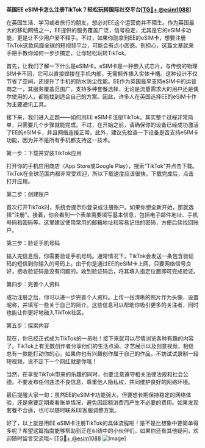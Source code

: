 **英国EE eSIM卡怎么注册TikTok？轻松玩转国际社交平台[[TG💪+ @esim1088](https://t.me/s/esim1088)]**

在英国生活、学习或者旅行的朋友，想必对EE这个运营商并不陌生。作为英国最大的移动网络之一，EE提供的服务覆盖广泛，信号稳定，尤其是它的eSIM卡功能，更是让不少用户爱不释手。不过，如果你刚拿到EE的eSIM卡，想要注册TikTok这款风靡全球的短视频平台，可能会有点小困惑。别担心，这篇文章就来手把手教你如何一步步搞定，让你轻松玩转TikTok。

首先，让我们了解一下什么是eSIM卡。eSIM卡是一种嵌入式芯片，与传统的物理SIM卡不同，它可以直接焊接在手机内部，无需额外插入实体卡槽。这种设计不仅节省了空间，还提升了手机的防水防尘性能。EE作为英国最早支持eSIM卡的运营商之一，其服务覆盖范围广，支持多种套餐选择，无论是流量需求大的用户还是偶尔使用的人，都能找到适合自己的方案。因此，许多人在英国选择EE的eSIM卡作为主要通讯工具。

接下来，我们进入正题——如何用EE eSIM卡注册TikTok。其实整个过程非常简单，只需要几个步骤就能完成。不过，在开始之前，请确保你的设备已经成功激活了EE的eSIM卡，并且网络连接正常。此外，建议先检查一下设备是否支持eSIM卡功能，因为并不是所有手机都支持这一技术。

第一步：下载并安装TikTok应用

打开你的手机应用商店（App Store或Google Play），搜索“TikTok”并点击下载。TikTok在全球范围内都非常受欢迎，所以下载速度应该很快。下载完成后，点击打开应用。

第二步：创建账户

首次打开TikTok时，系统会提示你登录或注册账户。如果你想全新开始，那就选择“注册”。接着，你会看到一个表单需要填写基本信息，包括电子邮件地址、手机号码和密码等。这里建议使用常用的邮箱地址和容易记住的密码，方便后续找回账户。

第三步：验证手机号码

输入完信息后，你需要验证手机号码。通常情况下，TikTok会发送一条包含验证码的短信到你输入的号码上。由于你是通过EE的eSIM卡上网，只要网络信号良好，接收验证码是没有问题的。收到验证码后，将其填入指定位置即可完成验证。

第四步：完善个人资料

成功注册之后，你可以进一步完善个人资料。上传一张清晰的照片作为头像，设置昵称，并填写一些关于自己的简介。这些信息可以帮助你吸引更多的关注者，同时也能让你更好地融入TikTok社区。

第五步：探索内容

现在，你已经正式成为TikTok的一员啦！接下来就可以尽情浏览各种有趣的内容了。TikTok上有无数创作者分享他们的生活点滴、才艺展示以及创意视频，相信总有一款能打动你的心。如果你也有兴趣创作属于自己的作品，不妨试试录制一段短视频，说不定下一个网红就是你哦！

当然，在享受TikTok带来的乐趣的同时，也要注意遵守相关法律法规和社会公德。不要发布任何违法不良信息，尊重他人隐私权，共同维护良好的网络环境。

最后提醒大家一句：虽然EE的eSIM卡功能强大，但要想长期保持稳定的网络体验，还是需要定期查看账单情况，避免因超额消费而产生不必要的费用。如果发现套餐不合适，也可以随时联系EE客服调整方案。

好了，以上就是用EE eSIM卡注册TikTok的具体流程啦！是不是比想象中要简单得多呢？希望这篇指南能够帮助到正在纠结中的小伙伴们。如果你还有其他疑问，欢迎随时留言交流哦~ [[TG💪+ @esim1088](https://t.me/s/esim1088) ![Image](https://i.postimg.cc/4NQfJmqS/Snipaste-2025-05-13-00-14-12.png)]